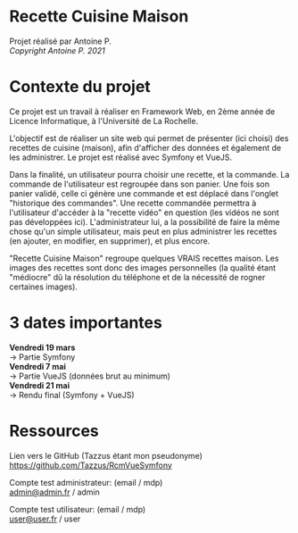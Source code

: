 # Recette Cuisine Maison

Projet réalisé par Antoine P.  
*Copyright Antoine P. 2021*


# Contexte du projet

Ce projet est un travail à réaliser en Framework Web, en 2ème année de Licence Informatique, à l'Université de La Rochelle.

L'objectif est de réaliser un site web qui permet de présenter (ici choisi) des recettes de cuisine (maison), afin d'afficher des données et également de les administrer.
Le projet est réalisé avec Symfony et VueJS.

Dans la finalité, un utilisateur pourra choisir une recette, et la commande. La commande de l'utilisateur est regroupée dans son panier.
Une fois son panier validé, celle ci génère une commande et est déplacé dans l'onglet "historique des commandes".
Une recette commandée permettra à l'utilisateur d'accéder à la "recette vidéo" en question (les vidéos ne sont pas développées ici).
L'administrateur lui, a la possibilité de faire la même chose qu'un simple utilisateur, mais peut en plus administrer les recettes (en ajouter, en modifier, en supprimer), et plus encore.

"Recette Cuisine Maison" regroupe quelques VRAIS recettes maison. Les images des recettes sont donc des images personnelles (la qualité étant "médiocre" dû la résolution du téléphone et de la nécessité de rogner certaines images).


# 3 dates importantes

**Vendredi 19 mars**  
-> Partie Symfony  
**Vendredi 7 mai**  
-> Partie VueJS (données brut au minimum)  
**Vendredi 21 mai**  
-> Rendu final (Symfony + VueJS)  


# Ressources 

Lien vers le GitHub (Tazzus étant mon pseudonyme)  
https://github.com/Tazzus/RcmVueSymfony

Compte test administrateur: (email / mdp)  
admin@admin.fr / admin

Compte test utilisateur: (email / mdp)  
user@user.fr / user

